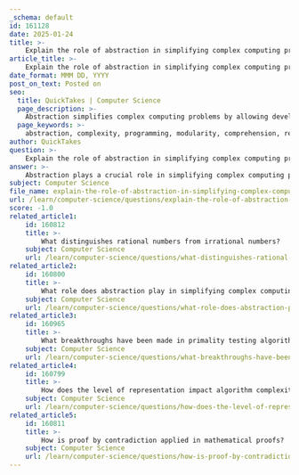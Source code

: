```yaml
---
_schema: default
id: 161128
date: 2025-01-24
title: >-
    Explain the role of abstraction in simplifying complex computing problems.
article_title: >-
    Explain the role of abstraction in simplifying complex computing problems.
date_format: MMM DD, YYYY
post_on_text: Posted on
seo:
  title: QuickTakes | Computer Science
  page_description: >-
    Abstraction simplifies complex computing problems by allowing developers to focus on high-level concepts while hiding intricate details, promoting modularity, improving comprehension, managing resources, facilitating scalability, and encouraging the reuse of components.
  page_keywords: >-
    abstraction, complexity, programming, modularity, comprehension, resource management, scalability, reusability, software engineering, high-level concepts
author: QuickTakes
question: >-
    Explain the role of abstraction in simplifying complex computing problems.
answer: >-
    Abstraction plays a crucial role in simplifying complex computing problems by allowing developers and computer scientists to focus on high-level concepts while hiding the intricate details of the underlying systems. Here are several key aspects of how abstraction contributes to this simplification:\n\n1. **Hiding Complexity**: Abstraction allows developers to manage complexity by hiding unnecessary details. For instance, when using a programming language, developers can utilize functions or classes without needing to understand the low-level implementation of those constructs. This enables them to concentrate on solving higher-level problems rather than getting bogged down by the intricacies of the underlying code.\n\n2. **Modularity**: By breaking down complex systems into smaller, manageable components, abstraction promotes modularity. Each module can be developed, tested, and maintained independently, which simplifies the overall development process. For example, in software engineering, different layers of abstraction (such as the user interface, application logic, and data storage) can be developed separately, allowing teams to work concurrently on different aspects of a project.\n\n3. **Improved Comprehension**: Abstraction provides a simplified view of complex systems, making it easier for developers to understand and reason about them. For example, a graphical user interface (GUI) abstracts the underlying code and hardware interactions, allowing users to interact with software applications through intuitive visual elements like buttons and menus.\n\n4. **Resource Management**: In operating systems, abstraction is used to manage hardware resources effectively. Device drivers abstract the details of hardware interactions, allowing applications to communicate with hardware devices without needing to know the specifics of how those devices operate. This separation simplifies application development and enhances portability across different hardware platforms.\n\n5. **Facilitating Scalability**: By abstracting away the complexities, systems can be designed to be more scalable. For instance, cloud computing platforms provide abstraction layers that allow users to deploy applications without needing to manage the underlying infrastructure. This enables organizations to scale their applications up or down based on demand without significant overhead.\n\n6. **Encouraging Reusability**: Abstraction promotes the creation of reusable components. Libraries and frameworks often provide abstracted functionalities that can be reused across different projects, reducing development time and effort. For example, a graphics library may provide abstracted functions for rendering shapes, allowing developers to create visual elements without needing to understand the low-level graphics rendering processes.\n\nIn summary, abstraction is a fundamental concept in computer science that simplifies complex systems by focusing on essential features while omitting unnecessary details. This approach enhances comprehension, modularity, efficiency, and scalability, ultimately leading to more manageable and maintainable computing solutions.
subject: Computer Science
file_name: explain-the-role-of-abstraction-in-simplifying-complex-computing-problems.md
url: /learn/computer-science/questions/explain-the-role-of-abstraction-in-simplifying-complex-computing-problems
score: -1.0
related_article1:
    id: 160812
    title: >-
        What distinguishes rational numbers from irrational numbers?
    subject: Computer Science
    url: /learn/computer-science/questions/what-distinguishes-rational-numbers-from-irrational-numbers
related_article2:
    id: 160800
    title: >-
        What role does abstraction play in simplifying complex computing problems?
    subject: Computer Science
    url: /learn/computer-science/questions/what-role-does-abstraction-play-in-simplifying-complex-computing-problems
related_article3:
    id: 160965
    title: >-
        What breakthroughs have been made in primality testing algorithms?
    subject: Computer Science
    url: /learn/computer-science/questions/what-breakthroughs-have-been-made-in-primality-testing-algorithms
related_article4:
    id: 160799
    title: >-
        How does the level of representation impact algorithm complexity?
    subject: Computer Science
    url: /learn/computer-science/questions/how-does-the-level-of-representation-impact-algorithm-complexity
related_article5:
    id: 160811
    title: >-
        How is proof by contradiction applied in mathematical proofs?
    subject: Computer Science
    url: /learn/computer-science/questions/how-is-proof-by-contradiction-applied-in-mathematical-proofs
---
```


&nbsp;